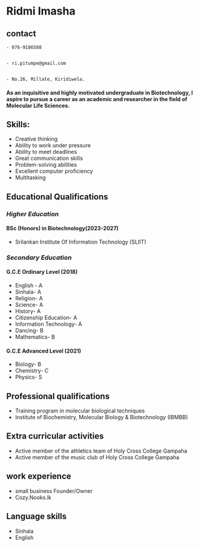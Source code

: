 # **Ridmi Imasha**

## contact


    - 076-9186588
    

    - ri.pitumpe@gmail.com

    
    - No.26, Millate, Kiridiwela.

    
#### As an inquisitive and highly motivated undergraduate in Biotechnology, I aspire to pursue a career as an academic and researcher in the field of Molecular Life Sciences.

## Skills: 
- Creative thinking
- Ability to work under pressure
- Ability to meet deadlines
- Great communication skills
- Problem-solving abilities
- Excellent computer proficiency
- Multitasking 

## Educational Qualifications 

### _Higher Education_

#### BSc (Honors) in Biotechnology(2023-2027)
- Srilankan Institute Of Information Technology (SLIIT)

### _Secondary Education_

#### G.C.E Ordinary Level (2018)
- English -                 A
- Sinhala-                  A
- Religion-                 A 
- Science-                  A
- History-                  A 
- Citizenship Education-    A
- Information Technology-   A
- Dancing-                  B
- Mathematics-              B

#### G.C.E Advanced Level (2021)
- Biology-    B
- Chemistry-  C
- Physics-    S

## Professional qualifications
- Training program in molecular  biological techniques 
- Institute of Biochemistry, Molecular Biology & Biotechnology (IBMBB)

## Extra curricular activities
- Active member of the athletics team of Holy Cross College Gampaha
- Active member of the music club of Holy Cross College Gampaha

## work experience
- small business Founder/Owner
- Cozy.Nooks.lk

## Language skills
- Sinhala
- English

      




